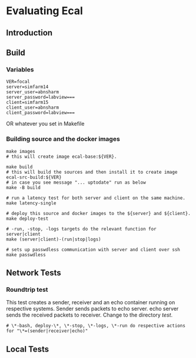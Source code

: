 # Evaluating Ecal

## Introduction

## Build

### Variables

    VER=focal
    server=simfarm14
    server_user=abnsharm
    server_password=labview===
    client=simfarm15
    client_user=abnsharm
    client_password=labview===

OR whatever you set in Makefile

### Building source and the docker images

    make images
    # this will create image ecal-base:${VER}.

    make build
    # this will build the sources and then install it to create image ecal-src-build:${VER}
    # in case you see message "... uptodate" run as below
    make -B build

    # run a latency test for both server and client on the same machine.
    make latency-single

    # deploy this source and docker images to the ${server} and ${client}.
    make deploy-test

    # -run, -stop, -logs targets do the relevant function for server|client
    make (server|client)-(run|stop|logs)

    # sets up passwdless communication with server and client over ssh
    make passwdless

## Network Tests

### Roundtrip test
This test creates a sender, receiver and an echo container running on respective systems.
Sender sends packets to echo server. echo server sends the received packets to receiver.
Change to the directory *test*.

    # \*-bash, deploy-\*, \*-stop, \*-logs, \*-run do respective actions for "\*=(sender|receiver|echo)"

## Local Tests
